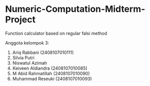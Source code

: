 # Numeric-Computation-Midterm-Project
Function calculator based on regular falsi method

Anggota kelompok 3:
1. Ariq Rabbani (2408107010111)
2. Silvia Putri
3. Niswatul Azimah
4. Keiveen Aldiandra (2408107010085)
5. M Abid Rahmatillah (2408107010090)
6. Muhammad Reseuki (2408107010093)
